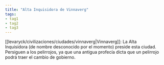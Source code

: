 ```yaml
---
title: "Alta Inquisidora de Vinnaverg"
tags:
- tag1
- tag2
- tag3
---
```


[[levaryck/civilizaciones/ciudades/vinnaverg|Vinnaverg]]: La Alta Inquisidora (de nombre desconocido por el momento) preside esta ciudad. Persiguen a los pelirrojos, ya que una antigua profecía dicta que un pelirrojo podrá traer el cambio de gobierno.